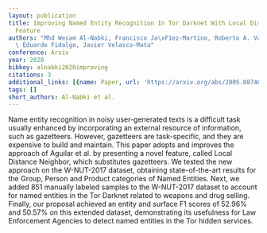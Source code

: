 ```yaml
---
layout: publication
title: Improving Named Entity Recognition In Tor Darknet With Local Distance Neighbor
  Feature
authors: "Mhd Wesam Al-Nabki, Francisco Ja\xF1ez-Martino, Roberto A. Vasco-Carofilis,\
  \ Eduardo Fidalgo, Javier Velasco-Mata"
conference: Arxiv
year: 2020
bibkey: alnabki2020improving
citations: 3
additional_links: [{name: Paper, url: 'https://arxiv.org/abs/2005.08746'}]
tags: []
short_authors: Al-Nabki et al.
---
```

Name entity recognition in noisy user-generated texts is a difficult task
usually enhanced by incorporating an external resource of information, such as
gazetteers. However, gazetteers are task-specific, and they are expensive to
build and maintain. This paper adopts and improves the approach of Aguilar et
al. by presenting a novel feature, called Local Distance Neighbor, which
substitutes gazetteers. We tested the new approach on the W-NUT-2017 dataset,
obtaining state-of-the-art results for the Group, Person and Product categories
of Named Entities. Next, we added 851 manually labeled samples to the
W-NUT-2017 dataset to account for named entities in the Tor Darknet related to
weapons and drug selling. Finally, our proposal achieved an entity and surface
F1 scores of 52.96% and 50.57% on this extended dataset, demonstrating its
usefulness for Law Enforcement Agencies to detect named entities in the Tor
hidden services.